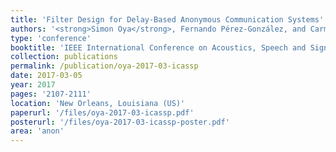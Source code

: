```yaml
---
title: 'Filter Design for Delay-Based Anonymous Communication Systems'
authors: '<strong>Simon Oya</strong>, Fernando Pérez-González, and Carmela Troncoso'
type: 'conference'
booktitle: 'IEEE International Conference on Acoustics, Speech and Signal Processing (ICASSP)'
collection: publications
permalink: /publication/oya-2017-03-icassp
date: 2017-03-05
year: 2017
pages: '2107-2111'
location: 'New Orleans, Louisiana (US)'
paperurl: '/files/oya-2017-03-icassp.pdf'
posterurl: '/files/oya-2017-03-icassp-poster.pdf'
area: 'anon'
---
```

